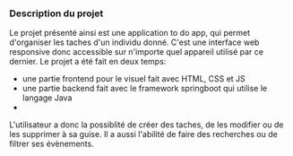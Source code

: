 ### Description du projet
Le projet présenté ainsi est une application to do app, qui permet d'organiser les taches d'un individu donné. C'est une interface web responsive donc accessible sur n'importe quel appareil utilisé par ce dernier. Le projet a été fait en deux temps:
- une partie frontend pour le visuel fait avec HTML, CSS et JS
- une partie backend fait avec le framework springboot qui utilise le langage Java
- 
L'utilisateur a donc la possiblité de créer des taches, de les modifier ou de les supprimer à sa guise. Il a aussi l'abilité de faire des recherches ou de filtrer ses évènements.


